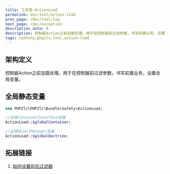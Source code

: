 ```yaml
---
title: 工具类-ActionLoad
permalink: doc/tool/action-load
prev_page: /doc/tool/log
next_page: /doc/exception
description_auto: 0
description: 控制器Action之前加载处理。用于在控制器前过滤参数，书写前置业务，设置全局变量。
tags: symfony,phpzlc,tool,action-load
---
```


## 架构定义

控制器Action之前加载处理。用于在控制器前过滤参数，书写前置业务，设置全局变量。

## 全局静态变量

```php
use PHPZlc\PHPZlc\Bundle\Safety\ActionLoad;

//全局ContainerInterface变量
ActionLoad::$globalContainer;

//全局ObjectManager变量
ActionLoad::$globalDoctrine;
```

## 拓展链接

1. [如何设置前后过滤器](https://symfony.com/doc/current/event_dispatcher/before_after_filters.html#creating-an-event-subscriber)